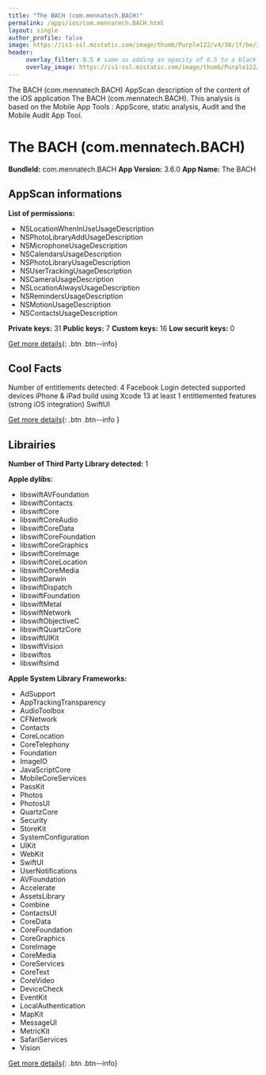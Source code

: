```yaml
---
title: "The BACH (com.mennatech.BACH)"
permalink: /apps/ios/com.mennatech.BACH.html
layout: single
author_profile: false
image: https://is1-ssl.mzstatic.com/image/thumb/Purple122/v4/38/1f/be/381fbe92-5278-9f07-d135-196d0c74f79f/AppIcon-0-0-1x_U007emarketing-0-0-0-7-0-0-sRGB-0-0-0-GLES2_U002c0-512MB-85-220-0-0.png/512x512bb.jpg
header: 
     overlay_filter: 0.5 # same as adding an opacity of 0.5 to a black background
     overlay_image: https://is1-ssl.mzstatic.com/image/thumb/Purple122/v4/38/1f/be/381fbe92-5278-9f07-d135-196d0c74f79f/AppIcon-0-0-1x_U007emarketing-0-0-0-7-0-0-sRGB-0-0-0-GLES2_U002c0-512MB-85-220-0-0.png/512x512bb.jpg
---
```

The BACH (com.mennatech.BACH) AppScan description of the content of the iOS application The BACH (com.mennatech.BACH). This analysis is based on the Mobile App Tools : AppScore, static analysis, Audit and the Mobile Audit App Tool.

# The BACH (com.mennatech.BACH)

**BundleId:** com.mennatech.BACH
**App Version:** 3.6.0
**App Name:** The BACH


## AppScan informations 

**List of permissions:** 
- NSLocationWhenInUseUsageDescription
- NSPhotoLibraryAddUsageDescription
- NSMicrophoneUsageDescription
- NSCalendarsUsageDescription
- NSPhotoLibraryUsageDescription
- NSUserTrackingUsageDescription
- NSCameraUsageDescription
- NSLocationAlwaysUsageDescription
- NSRemindersUsageDescription
- NSMotionUsageDescription
- NSContactsUsageDescription
  
  
**Private keys:** 31
**Public keys:** 7
**Custom keys:** 16
**Low securit keys:** 0
  
[Get more details](/pricing.html){: .btn .btn--info}

## Cool Facts

Number of entitlements detected: 4
Facebook Login detected
supported devices iPhone & iPad
build using Xcode 13
at least 1 entitlemented features (strong iOS integration)
SwiftUI
  
[Get more details](/pricing.html){: .btn .btn--info }

## Librairies 
**Number of Third Party Library detected:** 1


**Apple dylibs:**
- libswiftAVFoundation
- libswiftContacts
- libswiftCore
- libswiftCoreAudio
- libswiftCoreData
- libswiftCoreFoundation
- libswiftCoreGraphics
- libswiftCoreImage
- libswiftCoreLocation
- libswiftCoreMedia
- libswiftDarwin
- libswiftDispatch
- libswiftFoundation
- libswiftMetal
- libswiftNetwork
- libswiftObjectiveC
- libswiftQuartzCore
- libswiftUIKit
- libswiftVision
- libswiftos
- libswiftsimd


**Apple System Library Frameworks:**
- AdSupport
- AppTrackingTransparency
- AudioToolbox
- CFNetwork
- Contacts
- CoreLocation
- CoreTelephony
- Foundation
- ImageIO
- JavaScriptCore
- MobileCoreServices
- PassKit
- Photos
- PhotosUI
- QuartzCore
- Security
- StoreKit
- SystemConfiguration
- UIKit
- WebKit
- SwiftUI
- UserNotifications
- AVFoundation
- Accelerate
- AssetsLibrary
- Combine
- ContactsUI
- CoreData
- CoreFoundation
- CoreGraphics
- CoreImage
- CoreMedia
- CoreServices
- CoreText
- CoreVideo
- DeviceCheck
- EventKit
- LocalAuthentication
- MapKit
- MessageUI
- MetricKit
- SafariServices
- Vision


  
[Get more details](/pricing.html){: .btn .btn--info}

